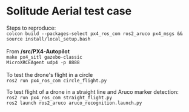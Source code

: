 # Solitude Aerial test case

Steps to reproduce:
<br>```colcon build --packages-select px4_ros_com ros2_aruco px4_msgs && source install/local_setup.bash```<br/>
<br>From **/src/PX4-Autopilot**</br>
```make px4_sitl gazebo-classic```<br/>
```MicroXRCEAgent udp4 -p 8888```<br/>
<br>To test the drone's flight in a circle<br/>
```ros2 run px4_ros_com circle_flight.py``` <br/>

To test flight of a drone in a straight line and Aruco marker detection:
<br>```ros2 run px4_ros_com straight_flight.py```<br/>
```ros2 launch ros2_aruco aruco_recognition.launch.py```<br/>

